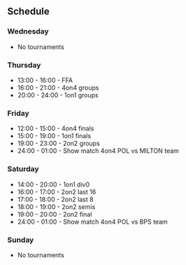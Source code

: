 ## Schedule

### Wednesday

- No tournaments

### Thursday

- 13:00 - 16:00 - FFA
- 16:00 - 21:00 - 4on4 groups
- 20:00 - 24:00 - 1on1 groups

### Friday

- 12:00 - 15:00 - 4on4 finals
- 15:00 - 19:00 - 1on1 finals
- 19:00 - 23:00 - 2on2 groups
- 24:00 - 01:00 - Show match 4on4 POL vs MILTON team

### Saturday

- 14:00 - 20:00 - 1on1 div0
- 16:00 - 17:00 - 2on2 last 16
- 17:00 - 18:00 - 2on2 last 8
- 18:00 - 19:00 - 2on2 semis
- 19:00 - 20:00 - 2on2 final
- 24:00 - 01:00 - Show match 4on4 POL vs BPS team

### Sunday

- No tournaments

